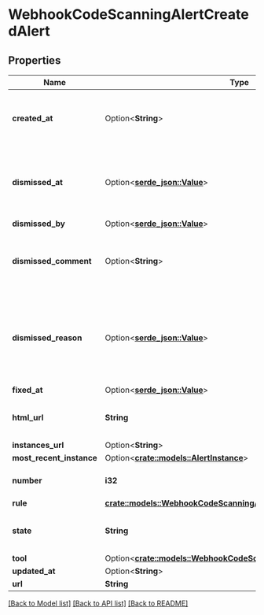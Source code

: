 # WebhookCodeScanningAlertCreatedAlert

## Properties

Name | Type | Description | Notes
------------ | ------------- | ------------- | -------------
**created_at** | Option<**String**> | The time that the alert was created in ISO 8601 format: `YYYY-MM-DDTHH:MM:SSZ.` | 
**dismissed_at** | Option<[**serde_json::Value**](.md)> | The time that the alert was dismissed in ISO 8601 format: `YYYY-MM-DDTHH:MM:SSZ`. | 
**dismissed_by** | Option<[**serde_json::Value**](.md)> |  | 
**dismissed_comment** | Option<**String**> | The dismissal comment associated with the dismissal of the alert. | [optional]
**dismissed_reason** | Option<[**serde_json::Value**](.md)> | The reason for dismissing or closing the alert. Can be one of: `false positive`, `won't fix`, and `used in tests`. | 
**fixed_at** | Option<[**serde_json::Value**](.md)> |  | [optional]
**html_url** | **String** | The GitHub URL of the alert resource. | 
**instances_url** | Option<**String**> |  | [optional]
**most_recent_instance** | Option<[**crate::models::AlertInstance**](Alert_Instance.md)> |  | [optional]
**number** | **i32** | The code scanning alert number. | 
**rule** | [**crate::models::WebhookCodeScanningAlertClosedByUserAlertRule**](webhook_code_scanning_alert_closed_by_user_alert_rule.md) |  | 
**state** | **String** | State of a code scanning alert. | 
**tool** | Option<[**crate::models::WebhookCodeScanningAlertCreatedAlertTool**](webhook_code_scanning_alert_created_alert_tool.md)> |  | 
**updated_at** | Option<**String**> |  | [optional]
**url** | **String** |  | 

[[Back to Model list]](../README.md#documentation-for-models) [[Back to API list]](../README.md#documentation-for-api-endpoints) [[Back to README]](../README.md)


